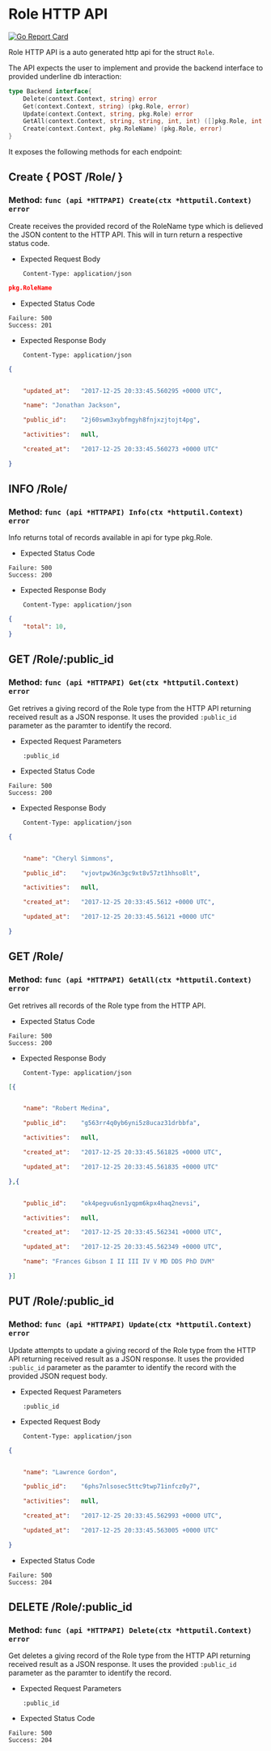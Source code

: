 Role HTTP API 
===============================

[![Go Report Card](https://goreportcard.com/badge/github.com/gokit/tenancykit/pkg/resources/roleapi)](https://goreportcard.com/report/github.com/gokit/tenancykit/pkg/resources/roleapi)

Role HTTP API is a auto generated http api for the struct `Role`.

The API expects the user to implement and provide the backend interface to provided underline db interaction:

```go
type Backend interface{
    Delete(context.Context, string) error
    Get(context.Context, string) (pkg.Role, error)
    Update(context.Context, string, pkg.Role) error
    GetAll(context.Context, string, string, int, int) ([]pkg.Role, int, error)
    Create(context.Context, pkg.RoleName) (pkg.Role, error)
}
```

It exposes the following methods for each endpoint:

## Create { POST /Role/ }
### Method: `func (api *HTTPAPI) Create(ctx *httputil.Context) error`

Create receives the provided record of the RoleName type which is delieved the 
JSON content to the HTTP API. This will in turn return a respective status code.

- Expected Request Body

```http
    Content-Type: application/json
```

```json
pkg.RoleName
```

- Expected Status Code

```
Failure: 500
Success: 201
```

- Expected Response Body

```http
    Content-Type: application/json
```

```json
{


    "updated_at":	"2017-12-25 20:33:45.560295 +0000 UTC",

    "name":	"Jonathan Jackson",

    "public_id":	"2j60swm3xybfmgyh8fnjxzjtojt4pg",

    "activities":	null,

    "created_at":	"2017-12-25 20:33:45.560273 +0000 UTC"

}
```

## INFO /Role/
### Method: `func (api *HTTPAPI) Info(ctx *httputil.Context) error`

Info returns total of records available in api for type pkg.Role.

- Expected Status Code

```
Failure: 500
Success: 200
```

- Expected Response Body

```http
    Content-Type: application/json
```

```json
{
    "total": 10,
}
```

## GET /Role/:public_id
### Method: `func (api *HTTPAPI) Get(ctx *httputil.Context) error`

Get retrives a giving record of the Role type from the HTTP API returning received result as a JSON
response. It uses the provided `:public_id` parameter as the paramter to identify the record.

- Expected Request Parameters

```
    :public_id
```

- Expected Status Code

```
Failure: 500
Success: 200
```

- Expected Response Body

```http
    Content-Type: application/json
```

```json
{


    "name":	"Cheryl Simmons",

    "public_id":	"vjovtpw36n3gc9xt8v57zt1hhso8lt",

    "activities":	null,

    "created_at":	"2017-12-25 20:33:45.5612 +0000 UTC",

    "updated_at":	"2017-12-25 20:33:45.56121 +0000 UTC"

}
```

## GET /Role/
### Method: `func (api *HTTPAPI) GetAll(ctx *httputil.Context) error`

Get retrives all records of the Role type from the HTTP API.

- Expected Status Code

```
Failure: 500
Success: 200
```

- Expected Response Body

```http
    Content-Type: application/json
```

```json
[{


    "name":	"Robert Medina",

    "public_id":	"g563rr4q0yb6yni5z8ucaz31drbbfa",

    "activities":	null,

    "created_at":	"2017-12-25 20:33:45.561825 +0000 UTC",

    "updated_at":	"2017-12-25 20:33:45.561835 +0000 UTC"

},{


    "public_id":	"ok4pegvu6sn1yqpm6kpx4haq2nevsi",

    "activities":	null,

    "created_at":	"2017-12-25 20:33:45.562341 +0000 UTC",

    "updated_at":	"2017-12-25 20:33:45.562349 +0000 UTC",

    "name":	"Frances Gibson I II III IV V MD DDS PhD DVM"

}]
```

## PUT /Role/:public_id
### Method: `func (api *HTTPAPI) Update(ctx *httputil.Context) error`

Update attempts to update a giving record of the Role type from the HTTP API returning received result as a JSON
response. It uses the provided `:public_id` parameter as the paramter to identify the record with the provided JSON request body.

- Expected Request Parameters

```
    :public_id
```

- Expected Request Body

```http
    Content-Type: application/json
```

```json
{


    "name":	"Lawrence Gordon",

    "public_id":	"6phs7nlsosec5ttc9twp71infcz0y7",

    "activities":	null,

    "created_at":	"2017-12-25 20:33:45.562993 +0000 UTC",

    "updated_at":	"2017-12-25 20:33:45.563005 +0000 UTC"

}
```

- Expected Status Code

```
Failure: 500
Success: 204
```

## DELETE /Role/:public_id
### Method: `func (api *HTTPAPI) Delete(ctx *httputil.Context) error`

Get deletes a giving record of the Role type from the HTTP API returning received result as a JSON
response. It uses the provided `:public_id` parameter as the paramter to identify the record.

- Expected Request Parameters

```
    :public_id
```

- Expected Status Code

```
Failure: 500
Success: 204
```


